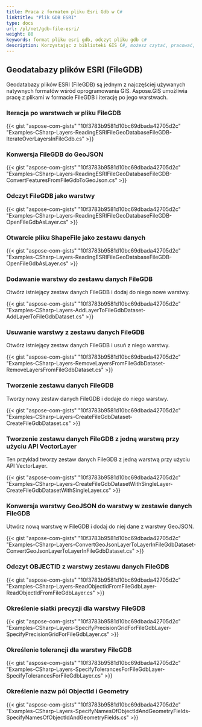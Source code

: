 ```yaml
---
title: Praca z formatem pliku Esri Gdb w C#
linktitle: "Plik GDB ESRI"
type: docs
url: /pl/net/gdb-file-esri/
weight: 80
keywords: format pliku esri gdb, odczyt pliku gdb c#
description: Korzystając z biblioteki GIS C#, możesz czytać, pracować, konwertować lub manipulować plikami Geodatabazy ESRI w formacie FileGDB.
---
```


## **Geodatabazy plików ESRI (FileGDB)**
Geodatabazy plików ESRI (FileGDB) są jednym z najczęściej używanych natywnych formatów wśród oprogramowania GIS. Aspose.GIS umożliwia pracę z plikami w formacie FileGDB i iterację po jego warstwach.

### **Iteracja po warstwach w pliku FileGDB**
{{< gist "aspose-com-gists" "10f3783b9581d10bc69dbada42705d2c" "Examples-CSharp-Layers-ReadingESRIFileGeoDatabaseFileGDB-IterateOverLayersInFileGdb.cs" >}}

### **Konwersja FileGDB do GeoJSON**
{{< gist "aspose-com-gists" "10f3783b9581d10bc69dbada42705d2c" "Examples-CSharp-Layers-ReadingESRIFileGeoDatabaseFileGDB-ConvertFeaturesFromFileGdbToGeoJson.cs" >}}

### **Odczyt FileGDB jako warstwy**
{{< gist "aspose-com-gists" "10f3783b9581d10bc69dbada42705d2c" "Examples-CSharp-Layers-ReadingESRIFileGeoDatabaseFileGDB-OpenFileGdbAsLayer.cs" >}}

### **Otwarcie pliku ShapeFile jako zestawu danych**
{{< gist "aspose-com-gists" "10f3783b9581d10bc69dbada42705d2c" "Examples-CSharp-Layers-ReadingESRIFileGeoDatabaseFileGDB-OpenFileGdbAsLayer.cs" >}}

### **Dodawanie warstwy do zestawu danych FileGDB**
Otwórz istniejący zestaw danych FileGDB i dodaj do niego nowe warstwy.

{{< gist "aspose-com-gists" "10f3783b9581d10bc69dbada42705d2c" "Examples-CSharp-Layers-AddLayerToFileGdbDataset-AddLayerToFileGdbDataset.cs" >}}

### **Usuwanie warstwy z zestawu danych FileGDB**
Otwórz istniejący zestaw danych FileGDB i usuń z niego warstwy.

{{< gist "aspose-com-gists" "10f3783b9581d10bc69dbada42705d2c" "Examples-CSharp-Layers-RemoveLayersFromFileGdbDataset-RemoveLayersFromFileGdbDataset.cs" >}}

### **Tworzenie zestawu danych FileGDB**
Tworzy nowy zestaw danych FileGDB i dodaje do niego warstwy.

{{< gist "aspose-com-gists" "10f3783b9581d10bc69dbada42705d2c" "Examples-CSharp-Layers-CreateFileGdbDataset-CreateFileGdbDataset.cs" >}}

### **Tworzenie zestawu danych FileGDB z jedną warstwą przy użyciu API VectorLayer**
Ten przykład tworzy zestaw danych FileGDB z jedną warstwą przy użyciu API VectorLayer.

{{< gist "aspose-com-gists" "10f3783b9581d10bc69dbada42705d2c" "Examples-CSharp-Layers-CreateFileGdbDatasetWithSingleLayer-CreateFileGdbDatasetWithSingleLayer.cs" >}}

### **Konwersja warstwy GeoJSON do warstwy w zestawie danych FileGDB**
Utwórz nową warstwę w FileGDB i dodaj do niej dane z warstwy GeoJSON.

{{< gist "aspose-com-gists" "10f3783b9581d10bc69dbada42705d2c" "Examples-CSharp-Layers-ConvertGeoJsonLayerToLayerInFileGdbDataset-ConvertGeoJsonLayerToLayerInFileGdbDataset.cs" >}}

### **Odczyt OBJECTID z warstwy zestawu danych FileGDB**
{{< gist "aspose-com-gists" "10f3783b9581d10bc69dbada42705d2c" "Examples-CSharp-Layers-ReadObjectIdFromFileGdbLayer-ReadObjectIdFromFileGdbLayer.cs" >}}

### **Określenie siatki precyzji dla warstwy FileGDB**
{{< gist "aspose-com-gists" "10f3783b9581d10bc69dbada42705d2c" "Examples-CSharp-Layers-SpecifyPrecisionGridForFileGdbLayer-SpecifyPrecisionGridForFileGdbLayer.cs" >}}

### **Określenie tolerancji dla warstwy FileGDB**
{{< gist "aspose-com-gists" "10f3783b9581d10bc69dbada42705d2c" "Examples-CSharp-Layers-SpecifyTolerancesForFileGdbLayer-SpecifyTolerancesForFileGdbLayer.cs" >}}

### **Określenie nazw pól ObjectId i Geometry**
{{< gist "aspose-com-gists" "10f3783b9581d10bc69dbada42705d2c" "Examples-CSharp-Layers-SpecifyNamesOfObjectIdAndGeometryFields-SpecifyNamesOfObjectIdAndGeometryFields.cs" >}}
